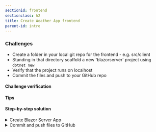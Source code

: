 ```yaml
---
sectionid: frontend
sectionclass: h2
title: Create Weather App frontend
parent-id: intro
---
```


### Challenges
* Create a folder in your local git repo for the frontend - e.g. src/client
* Standing in that directory scaffold a new 'blazorserver' project using `dotnet new`
* Verify that the project runs on localhost
* Commit the files and push to your GitHub repo


#### Challenge verification

#### Tips

#### Step-by-step solution

<details>
<summary>Create Blazor Server App</summary>

Run the following commands:

```sh
..\[repo name]> mkdir src\client
..\[repo name]> cd .\src\client\
..\[repo name]\src\client> dotnet new blazorserver
```

![Blazor Server create](media/dotnet/blazorservercreate.png)

Run the new web app and open the page in your browser on http://localhost:5000/

```sh
..\[repo name]\src\client> dotnet run
```

![Running App from localhost](media/dotnet/blazorapplocalhost.png)
</details>
<details>
<summary>Commit and push files to GitHub</summary>

Stage and commit your files. Push them to your GitHub repo. As an extra challenge you can look at the help for git (--help) and see if you can combine some of the actions. Or perhaps only push part of the files. Be sure to also check `git status` to see that everything looks right.

```sh
..\[repo name]\src\client> git add .
..\[repo name]\src\client> git commit -m 'Blazor App'
..\[repo name]\src\client> git push
```
</details>
